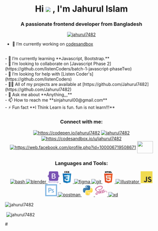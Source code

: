<h1 align="center">Hi <img src="https://camo.githubusercontent.com/e8e7b06ecf583bc040eb60e44eb5b8e0ecc5421320a92929ce21522dbc34c891/68747470733a2f2f6d656469612e67697068792e636f6d2f6d656469612f6876524a434c467a6361737252346961377a2f67697068792e676966" width="40px"> , I'm Jahurul Islam</h1>
<h3 align="center">A passionate frontend developer from Bangladesh</h3>

<p align="center"> <a href="https://github.com/ryo-ma/github-profile-trophy"><img height="10vh" src="https://github-profile-trophy.vercel.app/?username=jahurul7482&theme=juicyfresh&row=2&column=3" alt="jahurul7482" /></a> </p>

- 🔭 I’m currently working on [codesandbox](https://codesandbox.io/u/Jahurul7482)
<br/>
- 🌱 I’m currently learning **Javascript, Bootstrap.**
<br/>
- 👯 I’m looking to collaborate on [Javascript Phase 2](https://github.com/listenCoders/batch-1-javascript-phaseTwo)
<br/>
- 🤝 I’m looking for help with [Listen Coder's](https://github.com/listenCoders)
<br/>
- 👨‍💻 All of my projects are available at [https://github.com/Jahurul7482](https://github.com/Jahurul7482)
<br/>
- 💬 Ask me about **Anything,,,**
<br/>
- 📫 How to reach me **sinjahurul00@gmail.com**
<br/>
- ⚡ Fun fact **I Think Learn is fun. fun is not learn!!!**
<br/>
<h3 align="center">Connect with me:</h3>
<p align="center">
<a href="https://codepen.io/https://codepen.io/jahurul7482" target="blank"><img align="center" src="https://raw.githubusercontent.com/rahuldkjain/github-profile-readme-generator/master/src/images/icons/Social/codepen.svg" alt="https://codepen.io/jahurul7482" height="40" width="52" /></a>
<a href="https://twitter.com/jahurul7482" target="blank"><img align="center" src="https://raw.githubusercontent.com/rahuldkjain/github-profile-readme-generator/master/src/images/icons/Social/twitter.svg" alt="jahurul7482" height="30" width="40" /></a>
<a href="https://codesandbox.com/https://codesandbox.io/u/jahurul7482" target="blank"><img align="center" src="https://raw.githubusercontent.com/rahuldkjain/github-profile-readme-generator/master/src/images/icons/Social/codesandbox.svg" alt="https://codesandbox.io/u/jahurul7482" height="30" width="40" /></a>
<a href="https://fb.com/https://web.facebook.com/profile.php?id=100006719508671" target="blank"><img align="center" src="https://raw.githubusercontent.com/rahuldkjain/github-profile-readme-generator/master/src/images/icons/Social/facebook.svg" alt="https://web.facebook.com/profile.php?id=100006719508671" height="30" width="40" /></a>
<a href="https://www.youtube.com/channel/UCL4UGRU2iBdB58vG1_0bCrQ" target="blank"><img align="center" src="https://raw.githubusercontent.com/rahuldkjain/github-profile-readme-generator/master/src/images/icons/Social/youtube.svg" height="40" width="52" /></a>
</p>

<h3 align="center">Languages and Tools:</h3>
<p align="center"> <a href="https://www.gnu.org/software/bash/" target="_blank" rel="noreferrer"> <img src="https://www.vectorlogo.zone/logos/gnu_bash/gnu_bash-icon.svg" alt="bash" width="40" height="40"/> </a> <a href="https://www.blender.org/" target="_blank" rel="noreferrer"> <img src="https://download.blender.org/branding/community/blender_community_badge_white.svg" alt="blender" width="40" height="40"/> </a> <a href="https://getbootstrap.com" target="_blank" rel="noreferrer"> <img src="https://raw.githubusercontent.com/devicons/devicon/master/icons/bootstrap/bootstrap-plain-wordmark.svg" alt="bootstrap" width="40" height="40"/> </a> <a href="https://www.w3schools.com/css/" target="_blank" rel="noreferrer"> <img src="https://raw.githubusercontent.com/devicons/devicon/master/icons/css3/css3-original-wordmark.svg" alt="css3" width="40" height="40"/> </a> <a href="https://www.figma.com/" target="_blank" rel="noreferrer"> <img src="https://www.vectorlogo.zone/logos/figma/figma-icon.svg" alt="figma" width="40" height="40"/> </a> <a href="https://git-scm.com/" target="_blank" rel="noreferrer"> <img src="https://www.vectorlogo.zone/logos/git-scm/git-scm-icon.svg" alt="git" width="40" height="40"/> </a> <a href="https://www.w3.org/html/" target="_blank" rel="noreferrer"> <img src="https://raw.githubusercontent.com/devicons/devicon/master/icons/html5/html5-original-wordmark.svg" alt="html5" width="40" height="40"/> </a> <a href="https://www.adobe.com/in/products/illustrator.html" target="_blank" rel="noreferrer"> <img src="https://www.vectorlogo.zone/logos/adobe_illustrator/adobe_illustrator-icon.svg" alt="illustrator" width="40" height="40"/> </a> <a href="https://developer.mozilla.org/en-US/docs/Web/JavaScript" target="_blank" rel="noreferrer"> <img src="https://raw.githubusercontent.com/devicons/devicon/master/icons/javascript/javascript-original.svg" alt="javascript" width="40" height="40"/> </a> <a href="https://www.photoshop.com/en" target="_blank" rel="noreferrer"> <img src="https://raw.githubusercontent.com/devicons/devicon/master/icons/photoshop/photoshop-line.svg" alt="photoshop" width="40" height="40"/> </a> <a href="https://postman.com" target="_blank" rel="noreferrer"> <img src="https://www.vectorlogo.zone/logos/getpostman/getpostman-icon.svg" alt="postman" width="40" height="40"/> </a> <a href="https://www.python.org" target="_blank" rel="noreferrer"> <img src="https://raw.githubusercontent.com/devicons/devicon/master/icons/python/python-original.svg" alt="python" width="40" height="40"/> </a> <a href="https://sass-lang.com" target="_blank" rel="noreferrer"> <img src="https://raw.githubusercontent.com/devicons/devicon/master/icons/sass/sass-original.svg" alt="sass" width="40" height="40"/> </a> <a href="https://www.adobe.com/products/xd.html" target="_blank" rel="noreferrer"> <img src="https://cdn.worldvectorlogo.com/logos/adobe-xd.svg" alt="xd" width="40" height="40"/> </a> </p>

<p><img align="center" src="https://github-readme-stats.vercel.app/api/top-langs?username=jahurul7482&show_icons=true&locale=en&layout=compact" alt="jahurul7482" /></p>

<p>&nbsp;<img align="center" src="https://github-readme-stats.vercel.app/api?username=jahurul7482&show_icons=true&locale=en" alt="jahurul7482" /></p>
#
